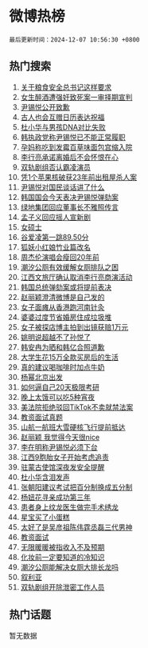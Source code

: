 # 微博热榜

`最后更新时间：2024-12-07 10:56:30 +0800`

## 热门搜索

1. [关于粮食安全总书记这样要求](https://m.weibo.cn/search?containerid=100103type%3D1%26t%3D10%26q%3D%23%E5%85%B3%E4%BA%8E%E7%B2%AE%E9%A3%9F%E5%AE%89%E5%85%A8%E6%80%BB%E4%B9%A6%E8%AE%B0%E8%BF%99%E6%A0%B7%E8%A6%81%E6%B1%82%23&stream_entry_id=51&isnewpage=1&extparam=seat%3D1%26cate%3D10103%26q%3D%2523%25E5%2585%25B3%25E4%25BA%258E%25E7%25B2%25AE%25E9%25A3%259F%25E5%25AE%2589%25E5%2585%25A8%25E6%2580%25BB%25E4%25B9%25A6%25E8%25AE%25B0%25E8%25BF%2599%25E6%25A0%25B7%25E8%25A6%2581%25E6%25B1%2582%2523%26pos%3D0%26stream_entry_id%3D51%26c_type%3D51%26filter_type%3Drealtimehot%26dgr%3D0%26display_time%3D1733540189%26pre_seqid%3D17335401896940220269696)
1. [女生醉酒遭强奸致死案一审择期宣判](https://m.weibo.cn/search?containerid=100103type%3D1%26t%3D10%26q%3D%23%E5%A5%B3%E7%94%9F%E9%86%89%E9%85%92%E9%81%AD%E5%BC%BA%E5%A5%B8%E8%87%B4%E6%AD%BB%E6%A1%88%E4%B8%80%E5%AE%A1%E6%8B%A9%E6%9C%9F%E5%AE%A3%E5%88%A4%23&stream_entry_id=31&isnewpage=1&extparam=seat%3D1%26cate%3D5001%26stream_entry_id%3D31%26realpos%3D1%26dgr%3D0%26q%3D%2523%25E5%25A5%25B3%25E7%2594%259F%25E9%2586%2589%25E9%2585%2592%25E9%2581%25AD%25E5%25BC%25BA%25E5%25A5%25B8%25E8%2587%25B4%25E6%25AD%25BB%25E6%25A1%2588%25E4%25B8%2580%25E5%25AE%25A1%25E6%258B%25A9%25E6%259C%259F%25E5%25AE%25A3%25E5%2588%25A4%2523%26flag%3D1%26pos%3D0%26lcate%3D5001%26c_type%3D31%26filter_type%3Drealtimehot%26band_rank%3D1%26display_time%3D1733540189%26pre_seqid%3D17335401896940220269696)
1. [尹锡悦公开致歉](https://m.weibo.cn/search?containerid=100103type%3D1%26t%3D10%26q%3D%23%E5%B0%B9%E9%94%A1%E6%82%A6%E5%85%AC%E5%BC%80%E8%87%B4%E6%AD%89%23&stream_entry_id=31&isnewpage=1&extparam=seat%3D1%26cate%3D5001%26stream_entry_id%3D31%26realpos%3D2%26dgr%3D0%26q%3D%2523%25E5%25B0%25B9%25E9%2594%25A1%25E6%2582%25A6%25E5%2585%25AC%25E5%25BC%2580%25E8%2587%25B4%25E6%25AD%2589%2523%26flag%3D0%26pos%3D1%26lcate%3D5001%26c_type%3D31%26filter_type%3Drealtimehot%26band_rank%3D2%26display_time%3D1733540189%26pre_seqid%3D17335401896940220269696)
1. [古人也会互赠日历表达祝福](https://m.weibo.cn/search?containerid=100103type%3D1%26t%3D10%26q%3D%23%E5%8F%A4%E4%BA%BA%E4%B9%9F%E4%BC%9A%E4%BA%92%E8%B5%A0%E6%97%A5%E5%8E%86%E8%A1%A8%E8%BE%BE%E7%A5%9D%E7%A6%8F%23&stream_entry_id=31&isnewpage=1&extparam=seat%3D1%26cate%3D5001%26stream_entry_id%3D31%26realpos%3D3%26dgr%3D0%26q%3D%2523%25E5%258F%25A4%25E4%25BA%25BA%25E4%25B9%259F%25E4%25BC%259A%25E4%25BA%2592%25E8%25B5%25A0%25E6%2597%25A5%25E5%258E%2586%25E8%25A1%25A8%25E8%25BE%25BE%25E7%25A5%259D%25E7%25A6%258F%2523%26flag%3D0%26pos%3D2%26lcate%3D5001%26c_type%3D31%26filter_type%3Drealtimehot%26band_rank%3D3%26display_time%3D1733540189%26pre_seqid%3D17335401896940220269696)
1. [杜小华与男孩DNA对比失败](https://m.weibo.cn/search?containerid=100103type%3D1%26t%3D10%26q%3D%23%E6%9D%9C%E5%B0%8F%E5%8D%8E%E4%B8%8E%E7%94%B7%E5%AD%A9DNA%E5%AF%B9%E6%AF%94%E5%A4%B1%E8%B4%A5%23&stream_entry_id=31&isnewpage=1&extparam=seat%3D1%26cate%3D5001%26stream_entry_id%3D31%26realpos%3D4%26dgr%3D0%26q%3D%2523%25E6%259D%259C%25E5%25B0%258F%25E5%258D%258E%25E4%25B8%258E%25E7%2594%25B7%25E5%25AD%25A9DNA%25E5%25AF%25B9%25E6%25AF%2594%25E5%25A4%25B1%25E8%25B4%25A5%2523%26flag%3D0%26pos%3D3%26lcate%3D5001%26c_type%3D31%26filter_type%3Drealtimehot%26band_rank%3D4%26display_time%3D1733540189%26pre_seqid%3D17335401896940220269696)
1. [韩执政党称尹锡悦已不能正常履职](https://m.weibo.cn/search?containerid=100103type%3D1%26t%3D10%26q%3D%23%E9%9F%A9%E6%89%A7%E6%94%BF%E5%85%9A%E7%A7%B0%E5%B0%B9%E9%94%A1%E6%82%A6%E5%B7%B2%E4%B8%8D%E8%83%BD%E6%AD%A3%E5%B8%B8%E5%B1%A5%E8%81%8C%23&stream_entry_id=31&isnewpage=1&extparam=seat%3D1%26cate%3D5001%26stream_entry_id%3D31%26realpos%3D5%26dgr%3D0%26q%3D%2523%25E9%259F%25A9%25E6%2589%25A7%25E6%2594%25BF%25E5%2585%259A%25E7%25A7%25B0%25E5%25B0%25B9%25E9%2594%25A1%25E6%2582%25A6%25E5%25B7%25B2%25E4%25B8%258D%25E8%2583%25BD%25E6%25AD%25A3%25E5%25B8%25B8%25E5%25B1%25A5%25E8%2581%258C%2523%26flag%3D1%26pos%3D4%26lcate%3D5001%26c_type%3D31%26filter_type%3Drealtimehot%26band_rank%3D5%26display_time%3D1733540189%26pre_seqid%3D17335401896940220269696)
1. [孕妈称吃到发霉百草味面包宫缩入院](https://m.weibo.cn/search?containerid=100103type%3D1%26t%3D10%26q%3D%23%E5%AD%95%E5%A6%88%E7%A7%B0%E5%90%83%E5%88%B0%E5%8F%91%E9%9C%89%E7%99%BE%E8%8D%89%E5%91%B3%E9%9D%A2%E5%8C%85%E5%AE%AB%E7%BC%A9%E5%85%A5%E9%99%A2%23&stream_entry_id=31&isnewpage=1&extparam=seat%3D1%26cate%3D5001%26stream_entry_id%3D31%26realpos%3D6%26dgr%3D0%26q%3D%2523%25E5%25AD%2595%25E5%25A6%2588%25E7%25A7%25B0%25E5%2590%2583%25E5%2588%25B0%25E5%258F%2591%25E9%259C%2589%25E7%2599%25BE%25E8%258D%2589%25E5%2591%25B3%25E9%259D%25A2%25E5%258C%2585%25E5%25AE%25AB%25E7%25BC%25A9%25E5%2585%25A5%25E9%2599%25A2%2523%26flag%3D0%26pos%3D5%26lcate%3D5001%26c_type%3D31%26filter_type%3Drealtimehot%26band_rank%3D6%26display_time%3D1733540189%26pre_seqid%3D17335401896940220269696)
1. [李行亮承诺离婚后不会怀恨在心](https://m.weibo.cn/search?containerid=100103type%3D1%26t%3D10%26q%3D%23%E6%9D%8E%E8%A1%8C%E4%BA%AE%E6%89%BF%E8%AF%BA%E7%A6%BB%E5%A9%9A%E5%90%8E%E4%B8%8D%E4%BC%9A%E6%80%80%E6%81%A8%E5%9C%A8%E5%BF%83%23&stream_entry_id=31&isnewpage=1&extparam=seat%3D1%26cate%3D5001%26stream_entry_id%3D31%26realpos%3D7%26dgr%3D0%26q%3D%2523%25E6%259D%258E%25E8%25A1%258C%25E4%25BA%25AE%25E6%2589%25BF%25E8%25AF%25BA%25E7%25A6%25BB%25E5%25A9%259A%25E5%2590%258E%25E4%25B8%258D%25E4%25BC%259A%25E6%2580%2580%25E6%2581%25A8%25E5%259C%25A8%25E5%25BF%2583%2523%26flag%3D2%26pos%3D6%26lcate%3D5001%26c_type%3D31%26filter_type%3Drealtimehot%26band_rank%3D7%26display_time%3D1733540189%26pre_seqid%3D17335401896940220269696)
1. [双轨剧组否认霸凌演员](https://m.weibo.cn/search?containerid=100103type%3D1%26t%3D10%26q%3D%23%E5%8F%8C%E8%BD%A8%E5%89%A7%E7%BB%84%E5%90%A6%E8%AE%A4%E9%9C%B8%E5%87%8C%E6%BC%94%E5%91%98%23&stream_entry_id=31&isnewpage=1&extparam=seat%3D1%26cate%3D5001%26stream_entry_id%3D31%26realpos%3D8%26dgr%3D0%26q%3D%2523%25E5%258F%258C%25E8%25BD%25A8%25E5%2589%25A7%25E7%25BB%2584%25E5%2590%25A6%25E8%25AE%25A4%25E9%259C%25B8%25E5%2587%258C%25E6%25BC%2594%25E5%2591%2598%2523%26flag%3D1%26pos%3D7%26lcate%3D5001%26c_type%3D31%26filter_type%3Drealtimehot%26band_rank%3D8%26display_time%3D1733540189%26pre_seqid%3D17335401896940220269696)
1. [凭1个苹果核破获23年前出租屋杀人案](https://m.weibo.cn/search?containerid=100103type%3D1%26t%3D10%26q%3D%23%E5%87%AD1%E4%B8%AA%E8%8B%B9%E6%9E%9C%E6%A0%B8%E7%A0%B4%E8%8E%B723%E5%B9%B4%E5%89%8D%E5%87%BA%E7%A7%9F%E5%B1%8B%E6%9D%80%E4%BA%BA%E6%A1%88%23&stream_entry_id=31&isnewpage=1&extparam=seat%3D1%26cate%3D5001%26stream_entry_id%3D31%26realpos%3D9%26dgr%3D0%26q%3D%2523%25E5%2587%25AD1%25E4%25B8%25AA%25E8%258B%25B9%25E6%259E%259C%25E6%25A0%25B8%25E7%25A0%25B4%25E8%258E%25B723%25E5%25B9%25B4%25E5%2589%258D%25E5%2587%25BA%25E7%25A7%259F%25E5%25B1%258B%25E6%259D%2580%25E4%25BA%25BA%25E6%25A1%2588%2523%26flag%3D1%26pos%3D8%26lcate%3D5001%26c_type%3D31%26filter_type%3Drealtimehot%26band_rank%3D9%26display_time%3D1733540189%26pre_seqid%3D17335401896940220269696)
1. [尹锡悦对国民谈话讲了什么](https://m.weibo.cn/search?containerid=100103type%3D1%26t%3D10%26q%3D%23%E5%B0%B9%E9%94%A1%E6%82%A6%E5%AF%B9%E5%9B%BD%E6%B0%91%E8%B0%88%E8%AF%9D%E8%AE%B2%E4%BA%86%E4%BB%80%E4%B9%88%23&stream_entry_id=31&isnewpage=1&extparam=seat%3D1%26cate%3D5001%26stream_entry_id%3D31%26realpos%3D10%26dgr%3D0%26q%3D%2523%25E5%25B0%25B9%25E9%2594%25A1%25E6%2582%25A6%25E5%25AF%25B9%25E5%259B%25BD%25E6%25B0%2591%25E8%25B0%2588%25E8%25AF%259D%25E8%25AE%25B2%25E4%25BA%2586%25E4%25BB%2580%25E4%25B9%2588%2523%26flag%3D1%26pos%3D9%26lcate%3D5001%26c_type%3D31%26filter_type%3Drealtimehot%26band_rank%3D10%26display_time%3D1733540189%26pre_seqid%3D17335401896940220269696)
1. [韩国国会今天表决尹锡悦弹劾案](https://m.weibo.cn/search?containerid=100103type%3D1%26t%3D10%26q%3D%23%E9%9F%A9%E5%9B%BD%E5%9B%BD%E4%BC%9A%E4%BB%8A%E5%A4%A9%E8%A1%A8%E5%86%B3%E5%B0%B9%E9%94%A1%E6%82%A6%E5%BC%B9%E5%8A%BE%E6%A1%88%23&stream_entry_id=31&isnewpage=1&extparam=seat%3D1%26cate%3D5001%26stream_entry_id%3D31%26realpos%3D11%26dgr%3D0%26q%3D%2523%25E9%259F%25A9%25E5%259B%25BD%25E5%259B%25BD%25E4%25BC%259A%25E4%25BB%258A%25E5%25A4%25A9%25E8%25A1%25A8%25E5%2586%25B3%25E5%25B0%25B9%25E9%2594%25A1%25E6%2582%25A6%25E5%25BC%25B9%25E5%258A%25BE%25E6%25A1%2588%2523%26flag%3D0%26pos%3D10%26lcate%3D5001%26c_type%3D31%26filter_type%3Drealtimehot%26band_rank%3D11%26display_time%3D1733540189%26pre_seqid%3D17335401896940220269696)
1. [绿地集团回应董事长不雅照传言](https://m.weibo.cn/search?containerid=100103type%3D1%26t%3D10%26q%3D%23%E7%BB%BF%E5%9C%B0%E9%9B%86%E5%9B%A2%E5%9B%9E%E5%BA%94%E8%91%A3%E4%BA%8B%E9%95%BF%E4%B8%8D%E9%9B%85%E7%85%A7%E4%BC%A0%E8%A8%80%23&stream_entry_id=31&isnewpage=1&extparam=seat%3D1%26cate%3D5001%26stream_entry_id%3D31%26realpos%3D12%26dgr%3D0%26q%3D%2523%25E7%25BB%25BF%25E5%259C%25B0%25E9%259B%2586%25E5%259B%25A2%25E5%259B%259E%25E5%25BA%2594%25E8%2591%25A3%25E4%25BA%258B%25E9%2595%25BF%25E4%25B8%258D%25E9%259B%2585%25E7%2585%25A7%25E4%25BC%25A0%25E8%25A8%2580%2523%26flag%3D0%26pos%3D11%26lcate%3D5001%26c_type%3D31%26filter_type%3Drealtimehot%26band_rank%3D12%26display_time%3D1733540189%26pre_seqid%3D17335401896940220269696)
1. [孟子义回应摇人宣新剧](https://m.weibo.cn/search?containerid=100103type%3D1%26t%3D10%26q%3D%23%E5%AD%9F%E5%AD%90%E4%B9%89%E5%9B%9E%E5%BA%94%E6%91%87%E4%BA%BA%E5%AE%A3%E6%96%B0%E5%89%A7%23&stream_entry_id=31&isnewpage=1&extparam=seat%3D1%26cate%3D5001%26stream_entry_id%3D31%26realpos%3D13%26dgr%3D0%26q%3D%2523%25E5%25AD%259F%25E5%25AD%2590%25E4%25B9%2589%25E5%259B%259E%25E5%25BA%2594%25E6%2591%2587%25E4%25BA%25BA%25E5%25AE%25A3%25E6%2596%25B0%25E5%2589%25A7%2523%26flag%3D0%26pos%3D12%26lcate%3D5001%26c_type%3D31%26filter_type%3Drealtimehot%26band_rank%3D13%26display_time%3D1733540189%26pre_seqid%3D17335401896940220269696)
1. [女硕士](https://m.weibo.cn/search?containerid=100103type%3D1%26t%3D10%26q%3D%E5%A5%B3%E7%A1%95%E5%A3%AB&stream_entry_id=31&isnewpage=1&extparam=seat%3D1%26cate%3D5001%26stream_entry_id%3D31%26realpos%3D14%26dgr%3D0%26q%3D%25E5%25A5%25B3%25E7%25A1%2595%25E5%25A3%25AB%26flag%3D1%26pos%3D13%26lcate%3D5001%26c_type%3D31%26filter_type%3Drealtimehot%26band_rank%3D14%26display_time%3D1733540189%26pre_seqid%3D17335401896940220269696)
1. [谷爱凌第一跳89.50分](https://m.weibo.cn/search?containerid=100103type%3D1%26t%3D10%26q%3D%23%E8%B0%B7%E7%88%B1%E5%87%8C%E7%AC%AC%E4%B8%80%E8%B7%B389.50%E5%88%86%23&stream_entry_id=31&isnewpage=1&extparam=seat%3D1%26cate%3D5001%26stream_entry_id%3D31%26realpos%3D15%26dgr%3D0%26q%3D%2523%25E8%25B0%25B7%25E7%2588%25B1%25E5%2587%258C%25E7%25AC%25AC%25E4%25B8%2580%25E8%25B7%25B389.50%25E5%2588%2586%2523%26flag%3D1%26pos%3D14%26lcate%3D5001%26c_type%3D31%26filter_type%3Drealtimehot%26band_rank%3D15%26display_time%3D1733540189%26pre_seqid%3D17335401896940220269696)
1. [狐妖小红娘竹业篇改名](https://m.weibo.cn/search?containerid=100103type%3D1%26t%3D10%26q%3D%E7%8B%90%E5%A6%96%E5%B0%8F%E7%BA%A2%E5%A8%98%E7%AB%B9%E4%B8%9A%E7%AF%87%E6%94%B9%E5%90%8D&stream_entry_id=31&isnewpage=1&extparam=seat%3D1%26cate%3D5001%26stream_entry_id%3D31%26realpos%3D16%26dgr%3D0%26q%3D%25E7%258B%2590%25E5%25A6%2596%25E5%25B0%258F%25E7%25BA%25A2%25E5%25A8%2598%25E7%25AB%25B9%25E4%25B8%259A%25E7%25AF%2587%25E6%2594%25B9%25E5%2590%258D%26flag%3D1%26pos%3D15%26lcate%3D5001%26c_type%3D31%26filter_type%3Drealtimehot%26band_rank%3D16%26display_time%3D1733540189%26pre_seqid%3D17335401896940220269696)
1. [周杰伦演唱会瘦回20年前](https://m.weibo.cn/search?containerid=100103type%3D1%26t%3D10%26q%3D%23%E5%91%A8%E6%9D%B0%E4%BC%A6%E6%BC%94%E5%94%B1%E4%BC%9A%E7%98%A6%E5%9B%9E20%E5%B9%B4%E5%89%8D%23&stream_entry_id=31&isnewpage=1&extparam=seat%3D1%26cate%3D5001%26stream_entry_id%3D31%26realpos%3D17%26dgr%3D0%26q%3D%2523%25E5%2591%25A8%25E6%259D%25B0%25E4%25BC%25A6%25E6%25BC%2594%25E5%2594%25B1%25E4%25BC%259A%25E7%2598%25A6%25E5%259B%259E20%25E5%25B9%25B4%25E5%2589%258D%2523%26flag%3D0%26pos%3D16%26lcate%3D5001%26c_type%3D31%26filter_type%3Drealtimehot%26band_rank%3D17%26display_time%3D1733540189%26pre_seqid%3D17335401896940220269696)
1. [潮汐公厕有效缓解女厕排队之困](https://m.weibo.cn/search?containerid=100103type%3D1%26t%3D10%26q%3D%23%E6%BD%AE%E6%B1%90%E5%85%AC%E5%8E%95%E6%9C%89%E6%95%88%E7%BC%93%E8%A7%A3%E5%A5%B3%E5%8E%95%E6%8E%92%E9%98%9F%E4%B9%8B%E5%9B%B0%23&stream_entry_id=31&isnewpage=1&extparam=seat%3D1%26cate%3D5001%26stream_entry_id%3D31%26realpos%3D18%26dgr%3D0%26q%3D%2523%25E6%25BD%25AE%25E6%25B1%2590%25E5%2585%25AC%25E5%258E%2595%25E6%259C%2589%25E6%2595%2588%25E7%25BC%2593%25E8%25A7%25A3%25E5%25A5%25B3%25E5%258E%2595%25E6%258E%2592%25E9%2598%259F%25E4%25B9%258B%25E5%259B%25B0%2523%26flag%3D1%26pos%3D17%26lcate%3D5001%26c_type%3D31%26filter_type%3Drealtimehot%26band_rank%3D18%26display_time%3D1733540189%26pre_seqid%3D17335401896940220269696)
1. [江西文旅厅确认取消李行亮商演活动](https://m.weibo.cn/search?containerid=100103type%3D1%26t%3D10%26q%3D%23%E6%B1%9F%E8%A5%BF%E6%96%87%E6%97%85%E5%8E%85%E7%A1%AE%E8%AE%A4%E5%8F%96%E6%B6%88%E6%9D%8E%E8%A1%8C%E4%BA%AE%E5%95%86%E6%BC%94%E6%B4%BB%E5%8A%A8%23&stream_entry_id=31&isnewpage=1&extparam=seat%3D1%26cate%3D5001%26stream_entry_id%3D31%26realpos%3D19%26dgr%3D0%26q%3D%2523%25E6%25B1%259F%25E8%25A5%25BF%25E6%2596%2587%25E6%2597%2585%25E5%258E%2585%25E7%25A1%25AE%25E8%25AE%25A4%25E5%258F%2596%25E6%25B6%2588%25E6%259D%258E%25E8%25A1%258C%25E4%25BA%25AE%25E5%2595%2586%25E6%25BC%2594%25E6%25B4%25BB%25E5%258A%25A8%2523%26flag%3D0%26pos%3D18%26lcate%3D5001%26c_type%3D31%26filter_type%3Drealtimehot%26band_rank%3D19%26display_time%3D1733540189%26pre_seqid%3D17335401896940220269696)
1. [韩国总统弹劾案或将提前表决](https://m.weibo.cn/search?containerid=100103type%3D1%26t%3D10%26q%3D%23%E9%9F%A9%E5%9B%BD%E6%80%BB%E7%BB%9F%E5%BC%B9%E5%8A%BE%E6%A1%88%E6%88%96%E5%B0%86%E6%8F%90%E5%89%8D%E8%A1%A8%E5%86%B3%23&stream_entry_id=31&isnewpage=1&extparam=seat%3D1%26cate%3D5001%26stream_entry_id%3D31%26realpos%3D20%26dgr%3D0%26q%3D%2523%25E9%259F%25A9%25E5%259B%25BD%25E6%2580%25BB%25E7%25BB%259F%25E5%25BC%25B9%25E5%258A%25BE%25E6%25A1%2588%25E6%2588%2596%25E5%25B0%2586%25E6%258F%2590%25E5%2589%258D%25E8%25A1%25A8%25E5%2586%25B3%2523%26flag%3D1%26pos%3D19%26lcate%3D5001%26c_type%3D31%26filter_type%3Drealtimehot%26band_rank%3D20%26display_time%3D1733540189%26pre_seqid%3D17335401896940220269696)
1. [赵丽颖澄清微博是自己发的](https://m.weibo.cn/search?containerid=100103type%3D1%26t%3D10%26q%3D%23%E8%B5%B5%E4%B8%BD%E9%A2%96%E6%BE%84%E6%B8%85%E5%BE%AE%E5%8D%9A%E6%98%AF%E8%87%AA%E5%B7%B1%E5%8F%91%E7%9A%84%23&stream_entry_id=31&isnewpage=1&extparam=seat%3D1%26cate%3D5001%26stream_entry_id%3D31%26realpos%3D21%26dgr%3D0%26q%3D%2523%25E8%25B5%25B5%25E4%25B8%25BD%25E9%25A2%2596%25E6%25BE%2584%25E6%25B8%2585%25E5%25BE%25AE%25E5%258D%259A%25E6%2598%25AF%25E8%2587%25AA%25E5%25B7%25B1%25E5%258F%2591%25E7%259A%2584%2523%26flag%3D2%26pos%3D20%26lcate%3D5001%26c_type%3D31%26filter_type%3Drealtimehot%26band_rank%3D21%26display_time%3D1733540189%26pre_seqid%3D17335401896940220269696)
1. [女子面瘫从香港跑河南针灸](https://m.weibo.cn/search?containerid=100103type%3D1%26t%3D10%26q%3D%23%E5%A5%B3%E5%AD%90%E9%9D%A2%E7%98%AB%E4%BB%8E%E9%A6%99%E6%B8%AF%E8%B7%91%E6%B2%B3%E5%8D%97%E9%92%88%E7%81%B8%23&stream_entry_id=31&isnewpage=1&extparam=seat%3D1%26cate%3D5001%26stream_entry_id%3D31%26realpos%3D22%26dgr%3D0%26q%3D%2523%25E5%25A5%25B3%25E5%25AD%2590%25E9%259D%25A2%25E7%2598%25AB%25E4%25BB%258E%25E9%25A6%2599%25E6%25B8%25AF%25E8%25B7%2591%25E6%25B2%25B3%25E5%258D%2597%25E9%2592%2588%25E7%2581%25B8%2523%26flag%3D1%26pos%3D21%26lcate%3D5001%26c_type%3D31%26filter_type%3Drealtimehot%26band_rank%3D22%26display_time%3D1733540189%26pre_seqid%3D17335401896940220269696)
1. [婆婆过度节省婚房住成垃圾堆](https://m.weibo.cn/search?containerid=100103type%3D1%26t%3D10%26q%3D%23%E5%A9%86%E5%A9%86%E8%BF%87%E5%BA%A6%E8%8A%82%E7%9C%81%E5%A9%9A%E6%88%BF%E4%BD%8F%E6%88%90%E5%9E%83%E5%9C%BE%E5%A0%86%23&stream_entry_id=31&isnewpage=1&extparam=seat%3D1%26cate%3D5001%26stream_entry_id%3D31%26realpos%3D23%26dgr%3D0%26q%3D%2523%25E5%25A9%2586%25E5%25A9%2586%25E8%25BF%2587%25E5%25BA%25A6%25E8%258A%2582%25E7%259C%2581%25E5%25A9%259A%25E6%2588%25BF%25E4%25BD%258F%25E6%2588%2590%25E5%259E%2583%25E5%259C%25BE%25E5%25A0%2586%2523%26flag%3D0%26pos%3D22%26lcate%3D5001%26c_type%3D31%26filter_type%3Drealtimehot%26band_rank%3D23%26display_time%3D1733540189%26pre_seqid%3D17335401896940220269696)
1. [女子被探店博主拍到出镜获赔1万元](https://m.weibo.cn/search?containerid=100103type%3D1%26t%3D10%26q%3D%23%E5%A5%B3%E5%AD%90%E8%A2%AB%E6%8E%A2%E5%BA%97%E5%8D%9A%E4%B8%BB%E6%8B%8D%E5%88%B0%E5%87%BA%E9%95%9C%E8%8E%B7%E8%B5%941%E4%B8%87%E5%85%83%23&stream_entry_id=31&isnewpage=1&extparam=seat%3D1%26cate%3D5001%26stream_entry_id%3D31%26realpos%3D24%26dgr%3D0%26q%3D%2523%25E5%25A5%25B3%25E5%25AD%2590%25E8%25A2%25AB%25E6%258E%25A2%25E5%25BA%2597%25E5%258D%259A%25E4%25B8%25BB%25E6%258B%258D%25E5%2588%25B0%25E5%2587%25BA%25E9%2595%259C%25E8%258E%25B7%25E8%25B5%25941%25E4%25B8%2587%25E5%2585%2583%2523%26flag%3D0%26pos%3D23%26lcate%3D5001%26c_type%3D31%26filter_type%3Drealtimehot%26band_rank%3D24%26display_time%3D1733540189%26pre_seqid%3D17335401896940220269696)
1. [姚明说超越不了孙悦了](https://m.weibo.cn/search?containerid=100103type%3D1%26t%3D10%26q%3D%23%E5%A7%9A%E6%98%8E%E8%AF%B4%E8%B6%85%E8%B6%8A%E4%B8%8D%E4%BA%86%E5%AD%99%E6%82%A6%E4%BA%86%23&stream_entry_id=31&isnewpage=1&extparam=seat%3D1%26cate%3D5001%26stream_entry_id%3D31%26realpos%3D25%26dgr%3D0%26q%3D%2523%25E5%25A7%259A%25E6%2598%258E%25E8%25AF%25B4%25E8%25B6%2585%25E8%25B6%258A%25E4%25B8%258D%25E4%25BA%2586%25E5%25AD%2599%25E6%2582%25A6%25E4%25BA%2586%2523%26flag%3D1%26pos%3D24%26lcate%3D5001%26c_type%3D31%26filter_type%3Drealtimehot%26band_rank%3D25%26display_time%3D1733540189%26pre_seqid%3D17335401896940220269696)
1. [韩安冉为晒和韩亿合照道歉](https://m.weibo.cn/search?containerid=100103type%3D1%26t%3D10%26q%3D%23%E9%9F%A9%E5%AE%89%E5%86%89%E4%B8%BA%E6%99%92%E5%92%8C%E9%9F%A9%E4%BA%BF%E5%90%88%E7%85%A7%E9%81%93%E6%AD%89%23&stream_entry_id=31&isnewpage=1&extparam=seat%3D1%26cate%3D5001%26stream_entry_id%3D31%26realpos%3D26%26dgr%3D0%26q%3D%2523%25E9%259F%25A9%25E5%25AE%2589%25E5%2586%2589%25E4%25B8%25BA%25E6%2599%2592%25E5%2592%258C%25E9%259F%25A9%25E4%25BA%25BF%25E5%2590%2588%25E7%2585%25A7%25E9%2581%2593%25E6%25AD%2589%2523%26flag%3D0%26pos%3D25%26lcate%3D5001%26c_type%3D31%26filter_type%3Drealtimehot%26band_rank%3D26%26display_time%3D1733540189%26pre_seqid%3D17335401896940220269696)
1. [大学生花15万全款买房后的生活](https://m.weibo.cn/search?containerid=100103type%3D1%26t%3D10%26q%3D%E5%A4%A7%E5%AD%A6%E7%94%9F%E8%8A%B115%E4%B8%87%E5%85%A8%E6%AC%BE%E4%B9%B0%E6%88%BF%E5%90%8E%E7%9A%84%E7%94%9F%E6%B4%BB&stream_entry_id=31&isnewpage=1&extparam=seat%3D1%26cate%3D5001%26stream_entry_id%3D31%26realpos%3D27%26dgr%3D0%26q%3D%25E5%25A4%25A7%25E5%25AD%25A6%25E7%2594%259F%25E8%258A%25B115%25E4%25B8%2587%25E5%2585%25A8%25E6%25AC%25BE%25E4%25B9%25B0%25E6%2588%25BF%25E5%2590%258E%25E7%259A%2584%25E7%2594%259F%25E6%25B4%25BB%26flag%3D0%26pos%3D26%26lcate%3D5001%26c_type%3D31%26filter_type%3Drealtimehot%26band_rank%3D27%26display_time%3D1733540189%26pre_seqid%3D17335401896940220269696)
1. [真的建议喝咖啡时加点牛奶](https://m.weibo.cn/search?containerid=100103type%3D1%26t%3D10%26q%3D%23%E7%9C%9F%E7%9A%84%E5%BB%BA%E8%AE%AE%E5%96%9D%E5%92%96%E5%95%A1%E6%97%B6%E5%8A%A0%E7%82%B9%E7%89%9B%E5%A5%B6%23&stream_entry_id=31&isnewpage=1&extparam=seat%3D1%26cate%3D5001%26stream_entry_id%3D31%26realpos%3D28%26dgr%3D0%26q%3D%2523%25E7%259C%259F%25E7%259A%2584%25E5%25BB%25BA%25E8%25AE%25AE%25E5%2596%259D%25E5%2592%2596%25E5%2595%25A1%25E6%2597%25B6%25E5%258A%25A0%25E7%2582%25B9%25E7%2589%259B%25E5%25A5%25B6%2523%26flag%3D0%26pos%3D27%26lcate%3D5001%26c_type%3D31%26filter_type%3Drealtimehot%26band_rank%3D28%26display_time%3D1733540189%26pre_seqid%3D17335401896940220269696)
1. [杨幂北京出发](https://m.weibo.cn/search?containerid=100103type%3D1%26t%3D10%26q%3D%E6%9D%A8%E5%B9%82%E5%8C%97%E4%BA%AC%E5%87%BA%E5%8F%91&stream_entry_id=31&isnewpage=1&extparam=seat%3D1%26cate%3D5001%26stream_entry_id%3D31%26realpos%3D29%26dgr%3D0%26q%3D%25E6%259D%25A8%25E5%25B9%2582%25E5%258C%2597%25E4%25BA%25AC%25E5%2587%25BA%25E5%258F%2591%26flag%3D0%26pos%3D28%26lcate%3D5001%26c_type%3D31%26filter_type%3Drealtimehot%26band_rank%3D29%26display_time%3D1733540189%26pre_seqid%3D17335401896940220269696)
1. [如何逼自己20天极限考研](https://m.weibo.cn/search?containerid=100103type%3D1%26t%3D10%26q%3D%E5%A6%82%E4%BD%95%E9%80%BC%E8%87%AA%E5%B7%B120%E5%A4%A9%E6%9E%81%E9%99%90%E8%80%83%E7%A0%94&stream_entry_id=31&isnewpage=1&extparam=seat%3D1%26cate%3D5001%26stream_entry_id%3D31%26realpos%3D30%26dgr%3D0%26q%3D%25E5%25A6%2582%25E4%25BD%2595%25E9%2580%25BC%25E8%2587%25AA%25E5%25B7%25B120%25E5%25A4%25A9%25E6%259E%2581%25E9%2599%2590%25E8%2580%2583%25E7%25A0%2594%26flag%3D1%26pos%3D29%26lcate%3D5001%26c_type%3D31%26filter_type%3Drealtimehot%26band_rank%3D30%26display_time%3D1733540189%26pre_seqid%3D17335401896940220269696)
1. [晚上太饿可以吃5种宵夜](https://m.weibo.cn/search?containerid=100103type%3D1%26t%3D10%26q%3D%23%E6%99%9A%E4%B8%8A%E5%A4%AA%E9%A5%BF%E5%8F%AF%E4%BB%A5%E5%90%835%E7%A7%8D%E5%AE%B5%E5%A4%9C%23&stream_entry_id=31&isnewpage=1&extparam=seat%3D1%26cate%3D5001%26stream_entry_id%3D31%26realpos%3D31%26dgr%3D0%26q%3D%2523%25E6%2599%259A%25E4%25B8%258A%25E5%25A4%25AA%25E9%25A5%25BF%25E5%258F%25AF%25E4%25BB%25A5%25E5%2590%25835%25E7%25A7%258D%25E5%25AE%25B5%25E5%25A4%259C%2523%26flag%3D1%26pos%3D30%26lcate%3D5001%26c_type%3D31%26filter_type%3Drealtimehot%26band_rank%3D31%26display_time%3D1733540189%26pre_seqid%3D17335401896940220269696)
1. [美法院拒绝驳回TikTok不卖就禁法案](https://m.weibo.cn/search?containerid=100103type%3D1%26t%3D10%26q%3D%23%E7%BE%8E%E6%B3%95%E9%99%A2%E6%8B%92%E7%BB%9D%E9%A9%B3%E5%9B%9ETikTok%E4%B8%8D%E5%8D%96%E5%B0%B1%E7%A6%81%E6%B3%95%E6%A1%88%23&stream_entry_id=31&isnewpage=1&extparam=seat%3D1%26cate%3D5001%26stream_entry_id%3D31%26realpos%3D32%26dgr%3D0%26q%3D%2523%25E7%25BE%258E%25E6%25B3%2595%25E9%2599%25A2%25E6%258B%2592%25E7%25BB%259D%25E9%25A9%25B3%25E5%259B%259ETikTok%25E4%25B8%258D%25E5%258D%2596%25E5%25B0%25B1%25E7%25A6%2581%25E6%25B3%2595%25E6%25A1%2588%2523%26flag%3D1%26pos%3D31%26lcate%3D5001%26c_type%3D31%26filter_type%3Drealtimehot%26band_rank%3D32%26display_time%3D1733540189%26pre_seqid%3D17335401896940220269696)
1. [教资面试真题](https://m.weibo.cn/search?containerid=100103type%3D1%26t%3D10%26q%3D%E6%95%99%E8%B5%84%E9%9D%A2%E8%AF%95%E7%9C%9F%E9%A2%98&stream_entry_id=31&isnewpage=1&extparam=seat%3D1%26cate%3D5001%26stream_entry_id%3D31%26realpos%3D33%26dgr%3D0%26q%3D%25E6%2595%2599%25E8%25B5%2584%25E9%259D%25A2%25E8%25AF%2595%25E7%259C%259F%25E9%25A2%2598%26flag%3D0%26pos%3D32%26lcate%3D5001%26c_type%3D31%26filter_type%3Drealtimehot%26band_rank%3D33%26display_time%3D1733540189%26pre_seqid%3D17335401896940220269696)
1. [山航一航班大雪硬核飞行提前抵达](https://m.weibo.cn/search?containerid=100103type%3D1%26t%3D10%26q%3D%23%E5%B1%B1%E8%88%AA%E4%B8%80%E8%88%AA%E7%8F%AD%E5%A4%A7%E9%9B%AA%E7%A1%AC%E6%A0%B8%E9%A3%9E%E8%A1%8C%E6%8F%90%E5%89%8D%E6%8A%B5%E8%BE%BE%23&stream_entry_id=31&isnewpage=1&extparam=seat%3D1%26cate%3D5001%26stream_entry_id%3D31%26realpos%3D34%26dgr%3D0%26q%3D%2523%25E5%25B1%25B1%25E8%2588%25AA%25E4%25B8%2580%25E8%2588%25AA%25E7%258F%25AD%25E5%25A4%25A7%25E9%259B%25AA%25E7%25A1%25AC%25E6%25A0%25B8%25E9%25A3%259E%25E8%25A1%258C%25E6%258F%2590%25E5%2589%258D%25E6%258A%25B5%25E8%25BE%25BE%2523%26flag%3D0%26pos%3D33%26lcate%3D5001%26c_type%3D31%26filter_type%3Drealtimehot%26band_rank%3D34%26display_time%3D1733540189%26pre_seqid%3D17335401896940220269696)
1. [赵丽颖 我觉得今天很nice](https://m.weibo.cn/search?containerid=100103type%3D1%26t%3D10%26q%3D%E8%B5%B5%E4%B8%BD%E9%A2%96+%E6%88%91%E8%A7%89%E5%BE%97%E4%BB%8A%E5%A4%A9%E5%BE%88nice&stream_entry_id=31&isnewpage=1&extparam=seat%3D1%26cate%3D5001%26stream_entry_id%3D31%26realpos%3D35%26dgr%3D0%26q%3D%25E8%25B5%25B5%25E4%25B8%25BD%25E9%25A2%2596%2520%25E6%2588%2591%25E8%25A7%2589%25E5%25BE%2597%25E4%25BB%258A%25E5%25A4%25A9%25E5%25BE%2588nice%26flag%3D0%26pos%3D34%26lcate%3D5001%26c_type%3D31%26filter_type%3Drealtimehot%26band_rank%3D35%26display_time%3D1733540189%26pre_seqid%3D17335401896940220269696)
1. [李在明称尹锡悦必须下台](https://m.weibo.cn/search?containerid=100103type%3D1%26t%3D10%26q%3D%23%E6%9D%8E%E5%9C%A8%E6%98%8E%E7%A7%B0%E5%B0%B9%E9%94%A1%E6%82%A6%E5%BF%85%E9%A1%BB%E4%B8%8B%E5%8F%B0%23&stream_entry_id=31&isnewpage=1&extparam=seat%3D1%26cate%3D5001%26stream_entry_id%3D31%26realpos%3D36%26dgr%3D0%26q%3D%2523%25E6%259D%258E%25E5%259C%25A8%25E6%2598%258E%25E7%25A7%25B0%25E5%25B0%25B9%25E9%2594%25A1%25E6%2582%25A6%25E5%25BF%2585%25E9%25A1%25BB%25E4%25B8%258B%25E5%258F%25B0%2523%26flag%3D1%26pos%3D35%26lcate%3D5001%26c_type%3D31%26filter_type%3Drealtimehot%26band_rank%3D36%26display_time%3D1733540189%26pre_seqid%3D17335401896940220269696)
1. [江西9胞胎女子开始考虑追责](https://m.weibo.cn/search?containerid=100103type%3D1%26t%3D10%26q%3D%23%E6%B1%9F%E8%A5%BF9%E8%83%9E%E8%83%8E%E5%A5%B3%E5%AD%90%E5%BC%80%E5%A7%8B%E8%80%83%E8%99%91%E8%BF%BD%E8%B4%A3%23&stream_entry_id=31&isnewpage=1&extparam=seat%3D1%26cate%3D5001%26stream_entry_id%3D31%26realpos%3D37%26dgr%3D0%26q%3D%2523%25E6%25B1%259F%25E8%25A5%25BF9%25E8%2583%259E%25E8%2583%258E%25E5%25A5%25B3%25E5%25AD%2590%25E5%25BC%2580%25E5%25A7%258B%25E8%2580%2583%25E8%2599%2591%25E8%25BF%25BD%25E8%25B4%25A3%2523%26flag%3D0%26pos%3D36%26lcate%3D5001%26c_type%3D31%26filter_type%3Drealtimehot%26band_rank%3D37%26display_time%3D1733540189%26pre_seqid%3D17335401896940220269696)
1. [驻蒙古使馆深夜发安全提醒](https://m.weibo.cn/search?containerid=100103type%3D1%26t%3D10%26q%3D%23%E9%A9%BB%E8%92%99%E5%8F%A4%E4%BD%BF%E9%A6%86%E6%B7%B1%E5%A4%9C%E5%8F%91%E5%AE%89%E5%85%A8%E6%8F%90%E9%86%92%23&stream_entry_id=31&isnewpage=1&extparam=seat%3D1%26cate%3D5001%26stream_entry_id%3D31%26realpos%3D38%26dgr%3D0%26q%3D%2523%25E9%25A9%25BB%25E8%2592%2599%25E5%258F%25A4%25E4%25BD%25BF%25E9%25A6%2586%25E6%25B7%25B1%25E5%25A4%259C%25E5%258F%2591%25E5%25AE%2589%25E5%2585%25A8%25E6%258F%2590%25E9%2586%2592%2523%26flag%3D1%26pos%3D37%26lcate%3D5001%26c_type%3D31%26filter_type%3Drealtimehot%26band_rank%3D38%26display_time%3D1733540189%26pre_seqid%3D17335401896940220269696)
1. [杜小华含泪发声](https://m.weibo.cn/search?containerid=100103type%3D1%26t%3D10%26q%3D%23%E6%9D%9C%E5%B0%8F%E5%8D%8E%E5%90%AB%E6%B3%AA%E5%8F%91%E5%A3%B0%23&stream_entry_id=31&isnewpage=1&extparam=seat%3D1%26cate%3D5001%26stream_entry_id%3D31%26realpos%3D39%26dgr%3D0%26q%3D%2523%25E6%259D%259C%25E5%25B0%258F%25E5%258D%258E%25E5%2590%25AB%25E6%25B3%25AA%25E5%258F%2591%25E5%25A3%25B0%2523%26flag%3D0%26pos%3D38%26lcate%3D5001%26c_type%3D31%26filter_type%3Drealtimehot%26band_rank%3D39%26display_time%3D1733540189%26pre_seqid%3D17335401896940220269696)
1. [张朝阳建议考试把百分制换成五分制](https://m.weibo.cn/search?containerid=100103type%3D1%26t%3D10%26q%3D%23%E5%BC%A0%E6%9C%9D%E9%98%B3%E5%BB%BA%E8%AE%AE%E8%80%83%E8%AF%95%E6%8A%8A%E7%99%BE%E5%88%86%E5%88%B6%E6%8D%A2%E6%88%90%E4%BA%94%E5%88%86%E5%88%B6%23&stream_entry_id=31&isnewpage=1&extparam=seat%3D1%26cate%3D5001%26stream_entry_id%3D31%26realpos%3D40%26dgr%3D0%26q%3D%2523%25E5%25BC%25A0%25E6%259C%259D%25E9%2598%25B3%25E5%25BB%25BA%25E8%25AE%25AE%25E8%2580%2583%25E8%25AF%2595%25E6%258A%258A%25E7%2599%25BE%25E5%2588%2586%25E5%2588%25B6%25E6%258D%25A2%25E6%2588%2590%25E4%25BA%2594%25E5%2588%2586%25E5%2588%25B6%2523%26flag%3D1%26pos%3D39%26lcate%3D5001%26c_type%3D31%26filter_type%3Drealtimehot%26band_rank%3D40%26display_time%3D1733540189%26pre_seqid%3D17335401896940220269696)
1. [杨妞花寻亲成功第三年](https://m.weibo.cn/search?containerid=100103type%3D1%26t%3D10%26q%3D%23%E6%9D%A8%E5%A6%9E%E8%8A%B1%E5%AF%BB%E4%BA%B2%E6%88%90%E5%8A%9F%E7%AC%AC%E4%B8%89%E5%B9%B4%23&stream_entry_id=31&isnewpage=1&extparam=seat%3D1%26cate%3D5001%26stream_entry_id%3D31%26realpos%3D41%26dgr%3D0%26q%3D%2523%25E6%259D%25A8%25E5%25A6%259E%25E8%258A%25B1%25E5%25AF%25BB%25E4%25BA%25B2%25E6%2588%2590%25E5%258A%259F%25E7%25AC%25AC%25E4%25B8%2589%25E5%25B9%25B4%2523%26flag%3D1%26pos%3D40%26lcate%3D5001%26c_type%3D31%26filter_type%3Drealtimehot%26band_rank%3D41%26display_time%3D1733540189%26pre_seqid%3D17335401896940220269696)
1. [患者身上纹龙医生做完手术绣龙](https://m.weibo.cn/search?containerid=100103type%3D1%26t%3D10%26q%3D%23%E6%82%A3%E8%80%85%E8%BA%AB%E4%B8%8A%E7%BA%B9%E9%BE%99%E5%8C%BB%E7%94%9F%E5%81%9A%E5%AE%8C%E6%89%8B%E6%9C%AF%E7%BB%A3%E9%BE%99%23&stream_entry_id=31&isnewpage=1&extparam=seat%3D1%26cate%3D5001%26stream_entry_id%3D31%26realpos%3D42%26dgr%3D0%26q%3D%2523%25E6%2582%25A3%25E8%2580%2585%25E8%25BA%25AB%25E4%25B8%258A%25E7%25BA%25B9%25E9%25BE%2599%25E5%258C%25BB%25E7%2594%259F%25E5%2581%259A%25E5%25AE%258C%25E6%2589%258B%25E6%259C%25AF%25E7%25BB%25A3%25E9%25BE%2599%2523%26flag%3D1%26pos%3D41%26lcate%3D5001%26c_type%3D31%26filter_type%3Drealtimehot%26band_rank%3D42%26display_time%3D1733540189%26pre_seqid%3D17335401896940220269696)
1. [星宝买了小蛋糕](https://m.weibo.cn/search?containerid=100103type%3D1%26t%3D10%26q%3D%E6%98%9F%E5%AE%9D%E4%B9%B0%E4%BA%86%E5%B0%8F%E8%9B%8B%E7%B3%95&stream_entry_id=31&isnewpage=1&extparam=seat%3D1%26cate%3D5001%26stream_entry_id%3D31%26realpos%3D43%26dgr%3D0%26q%3D%25E6%2598%259F%25E5%25AE%259D%25E4%25B9%25B0%25E4%25BA%2586%25E5%25B0%258F%25E8%259B%258B%25E7%25B3%2595%26flag%3D1%26pos%3D42%26lcate%3D5001%26c_type%3D31%26filter_type%3Drealtimehot%26band_rank%3D43%26display_time%3D1733540189%26pre_seqid%3D17335401896940220269696)
1. [太好了是吴彦祖陈伟霆丞磊三代男神](https://m.weibo.cn/search?containerid=100103type%3D1%26t%3D10%26q%3D%E5%A4%AA%E5%A5%BD%E4%BA%86%E6%98%AF%E5%90%B4%E5%BD%A6%E7%A5%96%E9%99%88%E4%BC%9F%E9%9C%86%E4%B8%9E%E7%A3%8A%E4%B8%89%E4%BB%A3%E7%94%B7%E7%A5%9E&stream_entry_id=31&isnewpage=1&extparam=seat%3D1%26cate%3D5001%26stream_entry_id%3D31%26realpos%3D44%26dgr%3D0%26q%3D%25E5%25A4%25AA%25E5%25A5%25BD%25E4%25BA%2586%25E6%2598%25AF%25E5%2590%25B4%25E5%25BD%25A6%25E7%25A5%2596%25E9%2599%2588%25E4%25BC%259F%25E9%259C%2586%25E4%25B8%259E%25E7%25A3%258A%25E4%25B8%2589%25E4%25BB%25A3%25E7%2594%25B7%25E7%25A5%259E%26flag%3D1%26pos%3D43%26lcate%3D5001%26c_type%3D31%26filter_type%3Drealtimehot%26band_rank%3D44%26display_time%3D1733540189%26pre_seqid%3D17335401896940220269696)
1. [教资面试](https://m.weibo.cn/search?containerid=100103type%3D1%26t%3D10%26q%3D%E6%95%99%E8%B5%84%E9%9D%A2%E8%AF%95&stream_entry_id=31&isnewpage=1&extparam=seat%3D1%26cate%3D5001%26stream_entry_id%3D31%26realpos%3D45%26dgr%3D0%26q%3D%25E6%2595%2599%25E8%25B5%2584%25E9%259D%25A2%25E8%25AF%2595%26flag%3D0%26pos%3D44%26lcate%3D5001%26c_type%3D31%26filter_type%3Drealtimehot%26band_rank%3D45%26display_time%3D1733540189%26pre_seqid%3D17335401896940220269696)
1. [无限暖暖被指收入不及预期](https://m.weibo.cn/search?containerid=100103type%3D1%26t%3D10%26q%3D%23%E6%97%A0%E9%99%90%E6%9A%96%E6%9A%96%E8%A2%AB%E6%8C%87%E6%94%B6%E5%85%A5%E4%B8%8D%E5%8F%8A%E9%A2%84%E6%9C%9F%23&stream_entry_id=31&isnewpage=1&extparam=seat%3D1%26cate%3D5001%26stream_entry_id%3D31%26realpos%3D46%26dgr%3D0%26q%3D%2523%25E6%2597%25A0%25E9%2599%2590%25E6%259A%2596%25E6%259A%2596%25E8%25A2%25AB%25E6%258C%2587%25E6%2594%25B6%25E5%2585%25A5%25E4%25B8%258D%25E5%258F%258A%25E9%25A2%2584%25E6%259C%259F%2523%26flag%3D1%26pos%3D45%26lcate%3D5001%26c_type%3D31%26filter_type%3Drealtimehot%26band_rank%3D46%26display_time%3D1733540189%26pre_seqid%3D17335401896940220269696)
1. [化妆前一定要知道的冷知识](https://m.weibo.cn/search?containerid=100103type%3D1%26t%3D10%26q%3D%23%E5%8C%96%E5%A6%86%E5%89%8D%E4%B8%80%E5%AE%9A%E8%A6%81%E7%9F%A5%E9%81%93%E7%9A%84%E5%86%B7%E7%9F%A5%E8%AF%86%23&stream_entry_id=31&isnewpage=1&extparam=seat%3D1%26cate%3D5001%26stream_entry_id%3D31%26realpos%3D47%26dgr%3D0%26q%3D%2523%25E5%258C%2596%25E5%25A6%2586%25E5%2589%258D%25E4%25B8%2580%25E5%25AE%259A%25E8%25A6%2581%25E7%259F%25A5%25E9%2581%2593%25E7%259A%2584%25E5%2586%25B7%25E7%259F%25A5%25E8%25AF%2586%2523%26flag%3D1%26pos%3D46%26lcate%3D5001%26c_type%3D31%26filter_type%3Drealtimehot%26band_rank%3D47%26display_time%3D1733540189%26pre_seqid%3D17335401896940220269696)
1. [潮汐公厕能解决女厕大排长龙吗](https://m.weibo.cn/search?containerid=100103type%3D1%26t%3D10%26q%3D%23%E6%BD%AE%E6%B1%90%E5%85%AC%E5%8E%95%E8%83%BD%E8%A7%A3%E5%86%B3%E5%A5%B3%E5%8E%95%E5%A4%A7%E6%8E%92%E9%95%BF%E9%BE%99%E5%90%97%23&stream_entry_id=31&isnewpage=1&extparam=seat%3D1%26cate%3D5001%26stream_entry_id%3D31%26realpos%3D48%26dgr%3D0%26q%3D%2523%25E6%25BD%25AE%25E6%25B1%2590%25E5%2585%25AC%25E5%258E%2595%25E8%2583%25BD%25E8%25A7%25A3%25E5%2586%25B3%25E5%25A5%25B3%25E5%258E%2595%25E5%25A4%25A7%25E6%258E%2592%25E9%2595%25BF%25E9%25BE%2599%25E5%2590%2597%2523%26flag%3D1%26pos%3D47%26lcate%3D5001%26c_type%3D31%26filter_type%3Drealtimehot%26band_rank%3D48%26display_time%3D1733540189%26pre_seqid%3D17335401896940220269696)
1. [叙利亚](https://m.weibo.cn/search?containerid=100103type%3D1%26t%3D10%26q%3D%E5%8F%99%E5%88%A9%E4%BA%9A&stream_entry_id=31&isnewpage=1&extparam=seat%3D1%26cate%3D5001%26stream_entry_id%3D31%26realpos%3D49%26dgr%3D0%26q%3D%25E5%258F%2599%25E5%2588%25A9%25E4%25BA%259A%26flag%3D1%26pos%3D48%26lcate%3D5001%26c_type%3D31%26filter_type%3Drealtimehot%26band_rank%3D49%26display_time%3D1733540189%26pre_seqid%3D17335401896940220269696)
1. [双轨剧组开除泄密工作人员](https://m.weibo.cn/search?containerid=100103type%3D1%26t%3D10%26q%3D%23%E5%8F%8C%E8%BD%A8%E5%89%A7%E7%BB%84%E5%BC%80%E9%99%A4%E6%B3%84%E5%AF%86%E5%B7%A5%E4%BD%9C%E4%BA%BA%E5%91%98%23&stream_entry_id=31&isnewpage=1&extparam=seat%3D1%26cate%3D5001%26stream_entry_id%3D31%26realpos%3D50%26dgr%3D0%26q%3D%2523%25E5%258F%258C%25E8%25BD%25A8%25E5%2589%25A7%25E7%25BB%2584%25E5%25BC%2580%25E9%2599%25A4%25E6%25B3%2584%25E5%25AF%2586%25E5%25B7%25A5%25E4%25BD%259C%25E4%25BA%25BA%25E5%2591%2598%2523%26flag%3D0%26pos%3D49%26lcate%3D5001%26c_type%3D31%26filter_type%3Drealtimehot%26band_rank%3D50%26display_time%3D1733540189%26pre_seqid%3D17335401896940220269696)

## 热门话题

暂无数据
